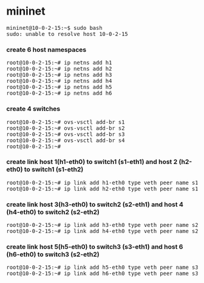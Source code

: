 # mininet

<pre>
mininet@10-0-2-15:~$ sudo bash
sudo: unable to resolve host 10-0-2-15
</pre>

### create 6 host namespaces
<pre>
root@10-0-2-15:~# ip netns add h1
root@10-0-2-15:~# ip netns add h2
root@10-0-2-15:~# ip netns add h3
root@10-0-2-15:~# ip netns add h4
root@10-0-2-15:~# ip netns add h5
root@10-0-2-15:~# ip netns add h6
</pre>

### create 4 switches
<pre>
root@10-0-2-15:~# ovs-vsctl add-br s1
root@10-0-2-15:~# ovs-vsctl add-br s2
root@10-0-2-15:~# ovs-vsctl add-br s3
root@10-0-2-15:~# ovs-vsctl add-br s4
root@10-0-2-15:~#
</pre>

### create link host 1(h1-eth0) to switch1 (s1-eth1) and host 2 (h2-eth0) to switch1 (s1-eth2)
<pre>
root@10-0-2-15:~# ip link add h1-eth0 type veth peer name s1-eth1
root@10-0-2-15:~# ip link add h2-eth0 type veth peer name s1-eth2
</pre>

### create link host 3(h3-eth0) to switch2 (s2-eth1) and host 4 (h4-eth0) to switch2 (s2-eth2)
<pre>
root@10-0-2-15:~# ip link add h3-eth0 type veth peer name s2-eth1
root@10-0-2-15:~# ip link add h4-eth0 type veth peer name s2-eth2
</pre>

### create link host 5(h5-eth0) to switch3 (s3-eth1) and host 6 (h6-eth0) to switch3 (s2-eth2)
<pre>
root@10-0-2-15:~# ip link add h5-eth0 type veth peer name s3-eth1
root@10-0-2-15:~# ip link add h6-eth0 type veth peer name s3-eth2
</pre>
